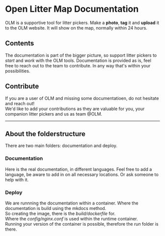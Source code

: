 # Open Litter Map Documentation
OLM is a supportive tool for litter pickers. Make a **photo**, **tag** it and **upload** it to the OLM website.
It will show on the map, normally within 24 hours.

## Contents
The documentation is part of the bigger picture, so support litter pickers to *start* and *work* with the OLM tools.
Documentation is provided as is, feel free to reach out to the team to contribute. In any way that's within your possibilities.

## Contribute
If you are a user of OLM and missing some documentatioen, do not hesitate and reach out!<br />
We'd like to add your contributions as they are valuable for you, your companion litter pickers and us as team @OLM.

---

## About the folderstructure
There are two main folders: documentation and deploy.

### Documentation
Here is the real documentation, in different languages. Feel free to add a language, be aware to add in on all necessary locations. Or ask someone to help with it.

### Deploy
We are runnning the documentation within a container. Where the documentation is build using the mkdocs method.<br />
So creating the image, there is the *build/dockerfile* for.<br />
Where the *config/nginx.conf* is used within the runtime container.<br />
Running your version of the container is possible, therefore the *run* folder is there.